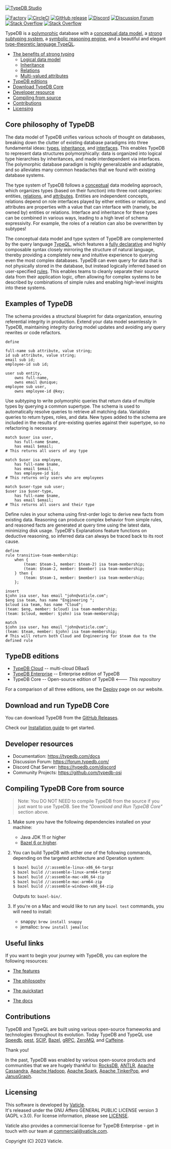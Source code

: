 [![TypeDB Studio](./docs/banner.png)](https://typedb.com/introduction)

[![Factory](https://factory.vaticle.com/api/status/vaticle/typedb/badge.svg)](https://factory.vaticle.com/vaticle/typedb)
[![CircleCI](https://circleci.com/gh/vaticle/typedb/tree/master.svg?style=shield)](https://circleci.com/gh/vaticle/typedb/tree/master)
[![GitHub release](https://img.shields.io/github/release/vaticle/typedb.svg)](https://github.com/vaticle/typedb/releases/latest)
[![Discord](https://img.shields.io/discord/665254494820368395?color=7389D8&label=chat&logo=discord&logoColor=ffffff)](https://vaticle.com/discord)
[![Discussion Forum](https://img.shields.io/discourse/https/forum.vaticle.com/topics.svg)](https://forum.vaticle.com)
[![Stack Overflow](https://img.shields.io/badge/stackoverflow-typedb-796de3.svg)](https://stackoverflow.com/questions/tagged/typedb)
[![Stack Overflow](https://img.shields.io/badge/stackoverflow-typeql-3dce8c.svg)](https://stackoverflow.com/questions/tagged/typeql)

TypeDB is a [polymorphic](https://typedb.com/features#polymorphic-queries) database with 
a [conceptual data model](https://typedb.com/features#conceptual-modeling),
a [strong subtyping system](https://typedb.com/features#strong-type-system),
a [symbolic reasoning engine](https://typedb.com/features#symbolic-reasoning),
and a beautiful and elegant [type-theoretic language TypeQL](https://typedb.com/features#modern-language).

* [The benefits of strong typing](#the-benefits-of-strong-typing)
  * [Logical data model](#logical-data-model) 
  * [Inheritance](#inheritance)
  * [Relations](#relations)
  * [Multi-valued attributes](#multi-valued-attributes)
* [TypeDB editions](#typedb-editions)
* [Download TypeDB Core](#download-and-run-typedb-core)
* [Developer resource](#developer-resources)
* [Compiling from source](#compiling-typedb-core-from-source)
* [Contributions](#contributions)
* [Licensing](#licensing)


## Core philosophy of TypeDB

The data model of TypeDB unifies various schools of thought on databases,
breaking down the clutter of existing database paradigms into three fundamental ideas:
[types](https://typedb.com/features#strong-type-system),
[inheritance](https://typedb.com/features#conceptual-modeling),
and [interfaces](https://typedb.com/features#polymorphic-queries).
This enables TypeDB to represent data structures polymorphically:
data is organized into logical type hierarchies by inheritances, and made interdependent via interfaces.
The polymorphic database paradigm is highly generalizable and adaptable,
and so alleviates many common headaches that we found with existing database systems.

The type system of TypeDB follows a [conceptual](https://typedb.com/features#conceptual-modeling) data modeling approach,
which organizes types (based on their function) into three root categories: entities,
[relations](https://typedb.com/features#expressive-relations),
and [attributes](https://typedb.com/features#intuitive-attributes).
Entities are independent concepts, relations depend on role interfaces played by either entities or relations,
and attributes are properties with a value that can interface with (namely, be owned by) entities or relations.
Interface and inheritance for these types can be combined in various ways,
leading to a high level of schema expressivity.
For example, the roles of a relation can also be overwritten by subtypes! 

The conceptual data model and type system of TypeDB are complemented by the query language [TypeQL](https://github.com/vaticle/typeql),
which features a [fully declarative](https://typedb.com/features#modern-language) and highly composable syntax
closely mirroring the structure of natural language,
thereby providing a completely new and intuitive experience to querying even the most complex databases.
TypeDB can even query for data that is not physically stored in the database,
but instead logically inferred based on user-specified [rules](https://typedb.com/features#symbolic-reasoning).
This enables teams to cleanly separate their source data from their application logic,
often allowing for complex systems to be described by combinations of simple rules
and enabling high-level insights into these systems.

## Examples of TypeDB

The schema provides a structural blueprint for data organization, ensuring referential integrity in production.
Extend your data model seamlessly in TypeDB,
maintaining integrity during model updates and avoiding any query rewrites or code refactors.

```typeql
define

full-name sub attribute, value string;
id sub attribute, value string;
email sub id;
employee-id sub id;

user sub entity,
    owns full-name,
    owns email @unique;
employee sub user,
    owns employee-id @key;
```

Use subtyping to write polymorphic queries that return data of multiple types by querying a common supertype.
The schema is used to automatically resolve queries to retrieve all matching data.
Variablize queries to return types, roles, and data.
New types added to the schema are included in the results of pre-existing queries against their supertype,
so no refactoring is necessary.

```typeql
match $user isa user,
    has full-name $name,
    has email $email;
# This returns all users of any type

match $user isa employee,
    has full-name $name,
    has email $email,
    has employee-id $id;
# This returns only users who are employees

match $user-type sub user;
$user isa $user-type,
    has full-name $name,
    has email $email;
# This returns all users and their type
```

Define rules in your schema using first-order logic to derive new facts from existing data.
Reasoning can produce complex behavior from simple rules,
and reasoned facts are generated at query time using the latest data, minimizing disk usage.
TypeDB's Explanations feature functions on deductive reasoning,
so inferred data can always be traced back to its root cause.

```typeql
define
rule transitive-team-membership:
    when {
        (team: $team-1, member: $team-2) isa team-membership;
        (team: $team-2, member: $member) isa team-membership;
    } then {
        (team: $team-1, member: $member) isa team-membership;
    };

insert
$john isa user, has email "john@vaticle.com";
$eng isa team, has name "Engineering ";
$cloud isa team, has name "Cloud";
(team: $eng, member: $cloud) isa team-membership;
(team: $cloud, member: $john) isa team-membership;

match
$john isa user, has email "john@vaticle.com";
(team: $team, member: $john) isa team-membership;
# This will return both Cloud and Engineering for $team due to the defined rule
```

## TypeDB editions

* [TypeDB Cloud](https://cloud.typedb.com) -- multi-cloud DBaaS
* [TypeDB Enterprise](mailto://sales@vaticle.com) -- Enterprise edition of TypeDB
* TypeDB Core -- Open-source edition of TypeDB <--- _This repository_

For a comparison of all three editions, see the [Deploy](https://typedb.com/deploy) page on our website.

## Download and run TypeDB Core

You can download TypeDB from the [GitHub Releases](https://github.com/vaticle/typedb/releases). 

Check our [Installation guide](https://typedb.com/docs/typedb/2.x/installation) to get started.

## Developer resources

- Documentation: https://typedb.com/docs
- Discussion Forum: https://forum.typedb.com/
- Discord Chat Server: https://typedb.com/discord
- Community Projects: https://github.com/typedb-osi

## Compiling TypeDB Core from source

> Note: You DO NOT NEED to compile TypeDB from the source if you just want to use TypeDB. See the _"Download and Run 
> TypeDB Core"_ section above.

1. Make sure you have the following dependencies installed on your machine:
   - Java JDK 11 or higher
   - [Bazel 6 or higher](https://bazel.build/install).

2. You can build TypeDB with either one of the following commands, depending on the targeted architecture and 
   Operation system: 

   ```sh
   $ bazel build //:assemble-linux-x86_64-targz
   $ bazel build //:assemble-linux-arm64-targz
   $ bazel build //:assemble-mac-x86_64-zip
   $ bazel build //:assemble-mac-arm64-zip
   $ bazel build //:assemble-windows-x86_64-zip
   ```

   Outputs to: `bazel-bin/`.

3. If you're on a Mac and would like to run any `bazel test` commands, you will need to install:
   - snappy: `brew install snappy`
   - jemalloc: `brew install jemalloc`

## Useful links

If you want to begin your journey with TypeDB, you can explore the following resources:

* [The features](https://typedb.com/features)

* [The philosophy](https://typedb.com/philosophy)

* [The quickstart](https://typedb.com/docs/typedb/2.x/quickstart-guide)

* [The docs](https://typedb.com/docs/typedb/2.x/overview)

## Contributions

TypeDB and TypeQL are built using various open-source frameworks and technologies throughout its evolution. 
Today TypeDB and TypeQL use
[Speedb](https://www.speedb.io/),
[pest](https://pest.rs/),
[SCIP](https://www.scipopt.org),
[Bazel](https://bazel.build),
[gRPC](https://grpc.io),
[ZeroMQ](https://zeromq.org), 
and [Caffeine](https://github.com/ben-manes/caffeine). 

Thank you!

In the past, TypeDB was enabled by various open-source products and communities that we are hugely thankful to:
[RocksDB](https://rocksdb.org),
[ANTLR](https://www.antlr.org),
[Apache Cassandra](http://cassandra.apache.org), 
[Apache Hadoop](https://hadoop.apache.org), 
[Apache Spark](http://spark.apache.org), 
[Apache TinkerPop](http://tinkerpop.apache.org), 
and [JanusGraph](http://janusgraph.org). 

## Licensing

This software is developed by [Vaticle](https://vaticle.com/).  
It's released under the GNU Affero GENERAL PUBLIC LICENSE version 3 (AGPL v.3.0).
For license information, please see [LICENSE](https://github.com/vaticle/typedb/blob/master/LICENSE). 

Vaticle also provides a commercial license for TypeDB Enterprise - get in touch with our team at 
[commercial@vaticle.com](emailto://sales@vaticle.com).

Copyright (C) 2023 Vaticle.
